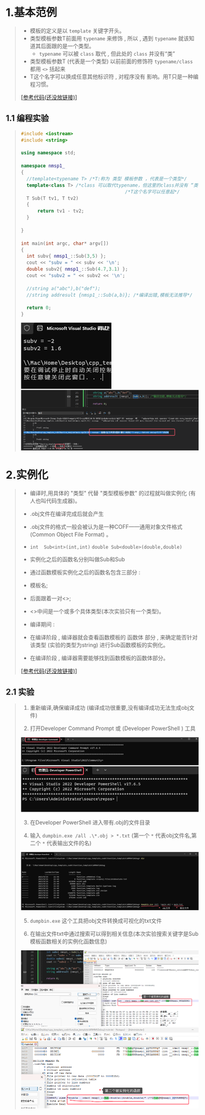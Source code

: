 # 1.基本范例

>- 模板的定义是以 `template` 关键字开头。
>- 类型模板参数T前面用 `typename` 来修饰 , 所以 , 遇到 `typename` 就该知道其后面跟的是一个类型。
>   - `typename` 可以被 `class` 取代 , 但此处的 `class` 并没有“类”
>- 类型模板参数T (代表是一个类型) 以前前面的修饰符 `typename/class` 都用 `<>` 括起来
>- T这个名字可以换成任意其他标识符 , 对程序没有 影响。用T只是一种编程习惯。
>
>[[参考代码(还没放链接)]]()

## 1.1 编程实验

>```c++
>#include <iostream>
>#include <string>
>
>using namespace std;
>
>namespace nmsp1_
>{
>	//template<typename T> /*T:称为 类型 模板参数 ，代表是一个类型*/
>	template<class T> /*class 可以取代typename，但这里的class并没有 “类” 的意思*/
>										/*T这个名字可以任意起*/
>	T Sub(T tv1, T tv2)
>	{
>		return tv1 - tv2;
>	}
>
>}
>
>int main(int argc, char* argv[])
>{
>	int subv{ nmsp1_::Sub(3,5) };
>	cout << "subv = " << subv << '\n';
>	double subv2{ nmsp1_::Sub(4.7,3.1) };
>	cout << "subv2 = " << subv2 << '\n';
>
>	//string a("abc"),b("def");
>	//string addresult {nmsp1_::Sub(a,b)}; /*编译出错,模板无法推导*/
>
>	return 0;
>}
>```
>
><img src="./assets/image-20230815214433128.png" alt="image-20230815214433128" />
>
><img src="./assets/image-20230815214652774.png" alt="image-20230815214652774" />

# 2.实例化

>- 编译时,用具体的 "类型" 代替 "类型模板参数" 的过程就叫做实例化 (有人也叫代码生成器)。
>  - .obj文件在编译完成后就会产生
>  - .obj文件的格式一般会被认为是一种COFF——通用对象文件格式 (Common Object File Format) 。
>
>- `int  Sub<int>(int,int)` `double Sub<double>(double,double)`
>  - 实例化之后的函数名分别叫做Sub<int>和Sub<double>
>
>- 通过函数模板实例化之后的函数名包含三部分 : 
>  - 模板名;
>  - 后面跟着一对<>; 
>  - <>中间是一个或多个具体类型(本次实验只有一个类型)。
>
>- 编译期间 : 
>  - 在编译阶段 , 编译器就会查看函数模板的 函数体 部分 , 来确定能否针对该类型 (实验的类型为string) 进行Sub函数模板的实例化。
>  - 在编译阶段 , 编译器需要能够找到函数模板的函数体部分。
>
>[[参考代码(还没放链接)]]()

## 2.1 实验

>1. 重新编译,确保编译成功 (编译成功很重要,没有编译成功无法生成obj文件) 
>
>2. 打开Developer Command Prompt 或 (Developer PowerShell ) 工具
>
>   <img src="./assets/image-20230815220519883.png" alt="image-20230815220519883" />
>
>   <img src="./assets/image-20230815224917556.png" alt="image-20230815224917556" />
>
>3. 在Developer PowerShell 进入带有.obj的文件目录
>
>4. 输入 `dumpbin.exe /all .\*.obj > *.txt` (第一个 `*` 代表obj文件名,第二个 `*` 代表输出文件的名)
>
>   <img src="./assets/image-20230815230828719.png" alt="image-20230815230828719" />
>
>5. `dumpbin.exe` 这个工具把obj文件转换成可视化的txt文件
>
>6. 在输出文件txt中通过搜索可以得到相关信息(本次实验搜索关键字是Sub模板函数相关的实例化函数信息)
>
>   <img src="./assets/image-20230815232024182.png" alt="image-20230815232024182" />
>
>   <img src="./assets/image-20230815232208454.png" alt="image-20230815232208454" />

